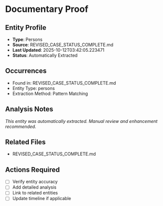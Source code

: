 # Documentary Proof

## Entity Profile
- **Type**: Persons
- **Source**: REVISED_CASE_STATUS_COMPLETE.md
- **Last Updated**: 2025-10-12T03:42:05.223471
- **Status**: Automatically Extracted

## Occurrences
- Found in: REVISED_CASE_STATUS_COMPLETE.md
- Entity Type: persons
- Extraction Method: Pattern Matching

## Analysis Notes
*This entity was automatically extracted. Manual review and enhancement recommended.*

## Related Files
- REVISED_CASE_STATUS_COMPLETE.md

## Actions Required
- [ ] Verify entity accuracy
- [ ] Add detailed analysis
- [ ] Link to related entities
- [ ] Update timeline if applicable
